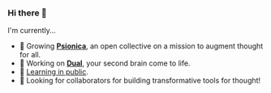 ### Hi there 👋

I'm currently...

- 🌱 Growing [**Psionica**](https://psionica.org/), an open collective on a mission to augment thought for all.
- 🔭 Working on [**Dual**](https://github.com/Psionica/Dual), your second brain come to life.
- 📓 [Learning in public](https://paulbricman.com/secondbrain/).
- 👯 Looking for collaborators for building transformative tools for thought!
